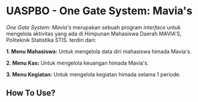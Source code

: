 # UASPBO - One Gate System: Mavia's
_One Gate System: Mavia's_ merupakan sebuah program _interface_ untuk mengelola aktivitas 
yang ada di Himpunan Mahasiswa Daerah MAVIA'S, Politeknik Statistika STIS. terdiri dari:

**1. Menu Mahasiswa:**
    Untuk mengelola data diri mahasiswa himada Mavia's.  

**2. Menu Kas:**
    Untuk mengelola keuangan himada Mavia's.

**3. Menu Kegiatan:**
    Untuk mengelola kegiatan himada selama 1 periode.


## How To Use?
